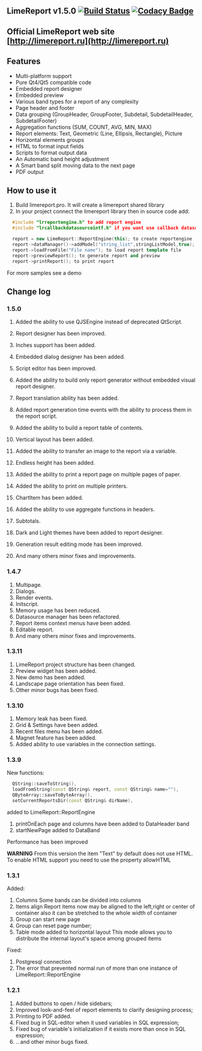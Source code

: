 
LimeReport v1.5.0    [![Build Status](https://api.travis-ci.org/fralx/LimeReport.svg?branch=master)](https://travis-ci.org/fralx/LimeReport)
[![Codacy Badge](https://api.codacy.com/project/badge/Grade/bc31412ea4814f30825b5ed3723e9a70)](https://app.codacy.com/app/fralx/LimeReport?utm_source=github.com&utm_medium=referral&utm_content=fralx/LimeReport&utm_campaign=Badge_Grade_Dashboard)
-----------
Official LimeReport web site [http://limereport.ru](http://limereport.ru)
-----------

## Features
*   Multi-platform support
*   Pure Qt4/Qt5 compatible code
*   Embedded report designer
*   Embedded preview
*   Various band types for a report of any complexity
*   Page header and footer
*   Data grouping (GroupHeader, GroupFooter, Subdetail, SubdetailHeader, SubdetailFooter)
*   Aggregation functions (SUM, COUNT, AVG, MIN, MAX)
*   Report elements: Text, Geometric (Line, Ellipsis, Rectangle), Picture
*   Horizontal elements groups
*   HTML to format input fields
*   Scripts to format output data
*   An Automatic band height adjustment
*   A Smart band split moving data to the next page
*   PDF output


## How to use it
1. Build limereport.pro. It will create a limereport shared library  
2. In your project connect the limereport library then in source code add:

```cpp
  #include "lrreportengine.h" to add report engine
  #include "lrcallbackdatasourceintf.h" if you want use callback datasources

  report = new LimeReport::ReportEngine(this); to create reportengine
  report->dataManager()->addModel("string_list",stringListModel,true); to add datasource to report engine
  report->loadFromFile("File name"); to load report template file
  report->previewReport(); to generate report and preview
  report->printReport(); to print report

```
For more samples see a demo

## Change log

### 1.5.0

1.  Added the ability to use QJSEngine instead of deprecated QtScript.

2.  Report designer has been improved.

3.  Inches support has been added. 

4.  Embedded dialog designer has been added.

5.  Script editor has been improved.

6.  Added the ability to build only report generator without embedded visual report designer.

7.  Report translation ability has been added.

8.  Added report generation time events with the ability to process them in the report script.

9.  Added the ability to build a report table of contents.

10.  Vertical layout has been added.

11.  Added the ability to transfer an image to the report via a variable.

12.  Endless height has been added.

13.  Added the ability to print a report page on multiple pages of paper.

14.  Added the ability to print on multiple printers.

15.  ChartItem has been added.

16.  Added the ability to use aggregate functions in headers.

17.  Subtotals. 

18.  Dark and Light themes have been added to report designer.

19.  Generation result editing mode has been improved.

20.  And many others minor fixes and improvements.

### 1.4.7
1.  Multipage.
2.  Dialogs.
3.  Render events. 
4.  Initscript.
5.  Memory usage has been reduced. 
6.  Datasource manager has been refactored.
7.  Report items context menus have been added.
8.  Editable report.
9.  And many others minor fixes and improvements.

### 1.3.11
1.  LimeReport project structure has been changed.
2.  Preview widget has been added.
3.  New demo has been added.
4.  Landscape page orientation has been fixed.
5.  Other minor bugs has been fixed.

### 1.3.10
1.  Memory leak has been fixed.
2.  Grid & Settings have been added.
3.  Recent files menu has been added.
4.  Magnet feature has been added.
5.  Added ability to use variables in the connection settings.

### 1.3.9
New functions:
```cpp
  QString::saveToString(),
  loadFromString(const QString& report, const QString& name=""),
  QByteArray::saveToByteArray(),
  setCurrentReportsDir(const QString& dirName),
```
added to LimeReport::ReportEngine

1.  printOnEach page and columns have been added to DataHeader band
2.  startNewPage added to DataBand

Performance has been improved

**WARNING**
From this version the item "Text" by default does not use HTML.
To enable HTML support you need to use the property allowHTML

### 1.3.1
Added:
1.  Columns
   Some bands can be divided into columns
2.  Items align
   Report items now may be aligned to the left,right or center of container
   also it can be stretched to the whole width of container
3.  Group can start new page
4.  Group can reset page number;
5.  Table mode added to horizontal layout
   This mode allows you to distribute the internal layout's space among grouped items

Fixed:
1.  Postgresql connection
2.  The error that prevented normal run of more than one instance of LimeReport::ReportEngine

### 1.2.1
1.  Added buttons to open / hide sidebars;
2.  Improved look-and-feel of report elements to clarify designing process;
3.  Printing to PDF added.  
4.  Fixed bug in SQL-editor when it used variables in SQL expression;
5.  Fixed bug of variable's initialization if it exists more than once in SQL expression;
6.  .. and other minor bugs fixed.
